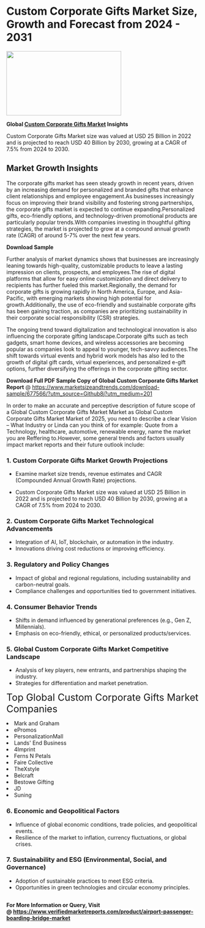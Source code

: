 <H1>Custom Corporate Gifts Market Size, Growth and Forecast from 2024 - 2031</H1><img class="aligncenter size-medium wp-image-584254" src="https://thirdeyenews.in/wp-content/uploads/2024/09/Global-Market-Research-300x168.jpeg" alt="" width="300" height="168" /><p><strong>Global&nbsp;<a href="https://www.marketsizeandtrends.com/download-sample/677566/?utm_source=Github8j?utm_medium=201">Custom Corporate Gifts Market</a> Insights</strong></p><p>Custom Corporate Gifts Market size was valued at USD 25 Billion in 2022 and is projected to reach USD 40 Billion by 2030, growing at a CAGR of 7.5% from 2024 to 2030.</p><p><h2>Market Growth Insights</h2> <p>The corporate gifts market has seen steady growth in recent years, driven by an increasing demand for personalized and branded gifts that enhance client relationships and employee engagement.As businesses increasingly focus on improving their brand visibility and fostering strong partnerships, the corporate gifts market is expected to continue expanding.Personalized gifts, eco-friendly options, and technology-driven promotional products are particularly popular trends.With companies investing in thoughtful gifting strategies, the market is projected to grow at a compound annual growth rate (CAGR) of around 5-7% over the next few years.</p> <p><strong>Download Sample</strong></p> <p>Further analysis of market dynamics shows that businesses are increasingly leaning towards high-quality, customizable products to leave a lasting impression on clients, prospects, and employees.The rise of digital platforms that allow for easy online customization and direct delivery to recipients has further fueled this market.Regionally, the demand for corporate gifts is growing rapidly in North America, Europe, and Asia-Pacific, with emerging markets showing high potential for growth.Additionally, the use of eco-friendly and sustainable corporate gifts has been gaining traction, as companies are prioritizing sustainability in their corporate social responsibility (CSR) strategies.</p> <p>The ongoing trend toward digitalization and technological innovation is also influencing the corporate gifting landscape.Corporate gifts such as tech gadgets, smart home devices, and wireless accessories are becoming popular as companies look to appeal to younger, tech-savvy audiences.The shift towards virtual events and hybrid work models has also led to the growth of digital gift cards, virtual experiences, and personalized e-gift options, further diversifying the offerings in the corporate gifting sector.</p> <p><span class=""><strong>Download Full PDF Sample Copy of Global Custom Corporate Gifts Market Report</strong> @ <a href="https://www.marketsizeandtrends.com/download-sample/677566/?utm_source=Github8j?utm_medium=201" target="_blank">https://www.marketsizeandtrends.com/download-sample/677566/?utm_source=Github8j?utm_medium=201</a></span></p><p>In order to make an accurate and perceptive description of future scope of a Global&nbsp;Custom Corporate Gifts Market Market as Global&nbsp;Custom Corporate Gifts Market Market of 2025, you need to describe a clear Vision &ndash; What Industry or Linda can you think of for example: Quote from a Technology, healthcare, automotive, renewable energy, name the market you are Reffering to.However, some general trends and factors usually impact market reports and their future outlook include:</p><h3>1.&nbsp;<strong>Custom Corporate Gifts Market Growth Projections</strong></h3><ul><li>Examine market size trends, revenue estimates and CAGR (Compounded Annual Growth Rate) projections.</li><li><p>Custom Corporate Gifts Market size was valued at USD 25 Billion in 2022 and is projected to reach USD 40 Billion by 2030, growing at a CAGR of 7.5% from 2024 to 2030.</p></li></ul><h3>2.&nbsp;<strong>Custom Corporate Gifts Market Technological Advancements</strong></h3><ul><li>Integration of AI, IoT, blockchain, or automation in the industry.</li><li>Innovations driving cost reductions or improving efficiency.</li></ul><h3>3.&nbsp;<strong>Regulatory and Policy Changes</strong></h3><ul><li>Impact of global and regional regulations, including sustainability and carbon-neutral goals.</li><li>Compliance challenges and opportunities tied to government initiatives.</li></ul><h3>4.&nbsp;<strong>Consumer Behavior Trends</strong></h3><ul><li>Shifts in demand influenced by generational preferences (e.g., Gen Z, Millennials).</li><li>Emphasis on eco-friendly, ethical, or personalized products/services.</li></ul><h3>5.&nbsp;<strong>Global Custom Corporate Gifts Market Competitive Landscape</strong></h3><ul><li>Analysis of key players, new entrants, and partnerships shaping the industry.</li><li>Strategies for differentiation and market penetration.</li></ul><p data-pm-slice="1 1 []"><span style="color: inherit; font-family: inherit; font-size: 25px;">Top Global Custom Corporate Gifts Market Companies</span></p><div class="" data-test-id=""><p><li>Mark and Graham</li><li> ePromos</li><li> PersonalizationMall</li><li> Lands' End Business</li><li> 4Imprint</li><li> Ferns N Petals</li><li> Faire Collective</li><li> TheXstyle</li><li> Belcraft</li><li> Bestowe Gifting</li><li> JD</li><li> Suning</li></p></div><h3>6.&nbsp;<strong>Economic and Geopolitical Factors</strong></h3><ul><li>Influence of global economic conditions, trade policies, and geopolitical events.</li><li>Resilience of the market to inflation, currency fluctuations, or global crises.</li></ul><h3>7.&nbsp;<strong>Sustainability and ESG (Environmental, Social, and Governance)</strong></h3><ul><li>Adoption of sustainable practices to meet ESG criteria.</li><li>Opportunities in green technologies and circular economy principles.</li></ul><h2><strong style="font-size: 14px;">For More Information or Query, Visit @&nbsp;</strong><a style="background-color: #ffffff; font-size: 14px;" href="https://www.marketsizeandtrends.com/report/custom-corporate-gifts-market/" target="_blank">https://www.verifiedmarketreports.com/product/airport-passenger-boarding-bridge-market</a></h2>